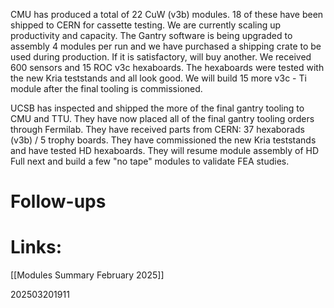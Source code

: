 
CMU has produced a total of 22 CuW (v3b) modules. 18 of these have been shipped to CERN for cassette testing. We are currently scaling up productivity and capacity. The Gantry software is being upgraded to assembly 4 modules per run and we have purchased a shipping crate to be used during production. If it is satisfactory, will buy another.  We received 600 sensors and 15 ROC v3c hexaboards.  The hexaboards were tested with the new Kria teststands and all look good.  We will build 15 more v3c - Ti module after the final tooling is commissioned. 


UCSB has inspected and shipped the more of the final gantry tooling to CMU and TTU.  They have now placed all of the final gantry tooling orders through Fermilab. They have received parts from CERN: 37 hexaborads (v3b) / 5 trophy boards. They have commissioned the new Kria teststands and have tested HD hexaboards. They will resume module assembly of HD Full next and build a few "no tape" modules to validate FEA studies. 



# Follow-ups


# Links: 

[[Modules Summary February 2025]]

202503201911

